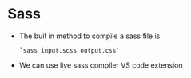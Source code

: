 # Sass
- The buit in method to compile a sass file is

      `sass input.scss output.css`

- We can use live sass compiler VS code extension